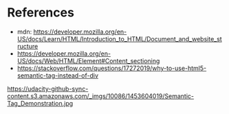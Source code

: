# References

- mdn: https://developer.mozilla.org/en-US/docs/Learn/HTML/Introduction_to_HTML/Document_and_website_structure
- https://developer.mozilla.org/en-US/docs/Web/HTML/Element#Content_sectioning
- https://stackoverflow.com/questions/17272019/why-to-use-html5-semantic-tag-instead-of-div

https://udacity-github-sync-content.s3.amazonaws.com/_imgs/10086/1453604019/Semantic-Tag_Demonstration.jpg
